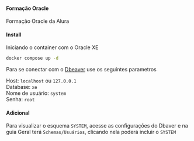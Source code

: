 #### Formação Oracle

Formação Oracle da Alura

#### Install

Iniciando o container com o Oracle XE

```bash
docker compose up -d
```

Para se conectar com o [Dbeaver](https://dbeaver.com/) use os seguintes parametros

Host: `localhost` ou `127.0.0.1`\
Database: `xe`\
Nome de usuário: `system`\
Senha: `root`

#### Adicional

Para visualizar o esquema `SYSTEM`, acesse as configurações do Dbaver e na guia Geral terá `Schemas/Usuários`, clicando nela poderá incluir o `SYSTEM`
